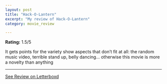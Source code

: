 ```yaml
---
layout: post
title: "Hack-O-Lantern"
excerpt: "My review of Hack-O-Lantern"
category: movie_review

---
```


**Rating:** 1.5/5

It gets points for the variety show aspects that don’t fit at all: the random music video, terrible stand up, belly dancing... otherwise this movie is more a novelty than anything

<hr>

[See Review on Letterboxd](https://boxd.it/1q9L5d)
